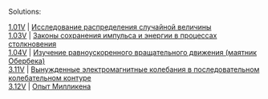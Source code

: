 Solutions:

  [1.01V](problems/lab1.pdf) | [Исследование распределения случайной величины](solutions/lab1/lab1.pdf)</br>
  [1.03V](problems/lab2.pdf) | [Законы сохранения импульса и энергии в процессах столкновения](solutions/lab2/lab2.pdf)</br>
  [1.04V](problems/lab3.pdf) | [Изучение равноускоренного вращательного движения (маятник Обербека)](solutions/lab3/lab3.pdf)</br>
  [3.11V](problems/lab4.pdf) | [Вынужденные электромагнитные колебания в последовательном колебательном контуре](solutions/lab4/lab4.pdf)</br> 
  [3.12V](problems/lab5.pdf) | [Опыт Милликена](solutions/lab5/lab5.pdf)</br>
